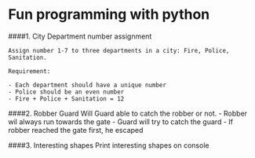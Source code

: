 # Fun programming with python


####1. City Department number assignment

    Assign number 1-7 to three departments in a city: Fire, Police, Sanitation.
    
    Requirement:
    
    - Each department should have a unique number
    - Police should be an even number
    - Fire + Police + Sanitation = 12

####2. Robber Guard
    Will Guard able to catch the robber or not.
     - Robber wil always run towards the gate
     - Guard will try to catch the guard
     - If robber reached the gate first, he escaped
     
####3. Interesting shapes
    Print interesting shapes on console